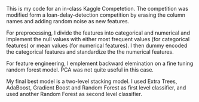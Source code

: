 This is my code for an in-class Kaggle Competetion. The competition was modified form a loan-delay-detection competition by erasing the column names and adding random noise as new features. 

For preprocessing, I divide the features into categorical and numerical and implement the null values with either most frequent values (for categorical features) or mean values (for numerical features). I then dummy encoded the categorical features and standardize the the numerical features.

For feature engineering, I emplement backward elemination on a fine tuning random forest model. PCA was not quite useful in this case.

My final best model is a two-level stacking model. I used Extra Trees, AdaBoost, Gradient Boost and Random Forest as first level classifier, and used another Random Forest as second level classifier.
